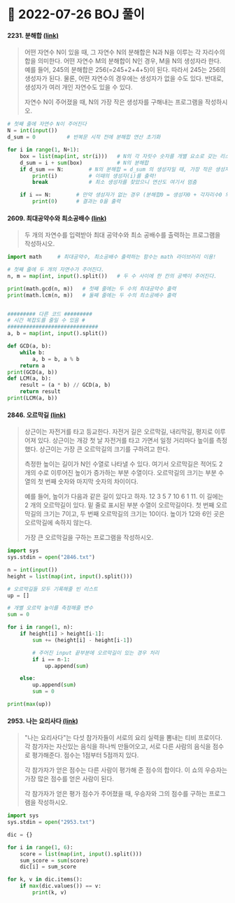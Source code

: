 # 📌 2022-07-26 BOJ 풀이



#### 2231. 분해합 [(link)](https://www.acmicpc.net/problem/2231)

> 어떤 자연수 N이 있을 때, 그 자연수 N의 분해합은 N과 N을 이루는 각 자리수의 합을 의미한다. 어떤 자연수 M의 분해합이 N인 경우, M을 N의 생성자라 한다. 예를 들어, 245의 분해합은 256(=245+2+4+5)이 된다. 따라서 245는 256의 생성자가 된다. 물론, 어떤 자연수의 경우에는 생성자가 없을 수도 있다. 반대로, 생성자가 여러 개인 자연수도 있을 수 있다.
>
> 자연수 N이 주어졌을 때, N의 가장 작은 생성자를 구해내는 프로그램을 작성하시오.

```python
# 첫째 줄에 자연수 N이 주어진다
N = int(input())
d_sum = 0          # 반복문 시작 전에 분해합 연산 초기화

for i in range(1, N+1):
    box = list(map(int, str(i)))   # N의 각 자릿수 숫자를 개별 요소로 갖는 리스트 생성(나중에 연산해야하므로 map ~ int 변환)
    d_sum = i + sum(box)           # N의 분해합
    if d_sum == N:        # N의 분해합 = d_sum 의 생성자일 때, 가장 작은 생성자 도출
        print(i)          # 이때의 생성자(i)를 출력!
        break             # 최소 생성자를 찾았으니 연산도 여기서 멈춤

    if i == N:        # 만약 생성자가 없는 경우 (분해합0 = 생성자0 + 각자리수0 의 구조! 즉, 분해합과 자연수N이 0으로 같을 때)
        print(0)      # 결과는 0을 출력
```



#### 2609. 최대공약수와 최소공배수 [(link)](https://www.acmicpc.net/problem/2609)

> 두 개의 자연수를 입력받아 최대 공약수와 최소 공배수를 출력하는 프로그램을 작성하시오.

```python
import math     # 최대공약수, 최소공배수 출력하는 함수는 math 라이브러리 이용!

# 첫째 줄에 두 개의 자연수가 주어진다.
n, m = map(int, input().split())   # 두 수 사이에 한 칸의 공백이 주어진다.

print(math.gcd(n, m))   # 첫째 줄에는 두 수의 최대공약수 출력
print(math.lcm(n, m))   # 둘째 줄에는 두 수의 최소공배수 출력


######### 다른 코드 #########
# 시간 복잡도를 줄일 수 있음 #
#############################
a, b = map(int, input().split())

def GCD(a, b):
    while b:
        a, b = b, a % b
    return a
print(GCD(a, b))
def LCM(a, b):
    result = (a * b) // GCD(a, b)
    return result
print(LCM(a, b))
```



#### 2846. 오르막길 [(link)](https://www.acmicpc.net/problem/2846)

> 상근이는 자전거를 타고 등교한다. 자전거 길은 오르막길, 내리막길, 평지로 이루어져 있다. 상근이는 개강 첫 날 자전거를 타고 가면서 일정 거리마다 높이를 측정했다. 상근이는 가장 큰 오르막길의 크기를 구하려고 한다.
>
> 측정한 높이는 길이가 N인 수열로 나타낼 수 있다. 여기서 오르막길은 적어도 2개의 수로 이루어진 높이가 증가하는 부분 수열이다. 오르막길의 크기는 부분 수열의 첫 번째 숫자와 마지막 숫자의 차이이다.
>
> 예를 들어, 높이가 다음과 같은 길이 있다고 하자. 12 3 5 7 10 6 1 11. 이 길에는 2 개의 오르막길이 있다. 밑 줄로 표시된 부분 수열이 오르막길이다. 첫 번째 오르막길의 크기는 7이고, 두 번째 오르막길의 크기는 10이다. 높이가 12와 6인 곳은 오르막길에 속하지 않는다.
>
> 가장 큰 오르막길을 구하는 프로그램을 작성하시오.

```python
import sys
sys.stdin = open("2846.txt")

n = int(input())
height = list(map(int, input().split()))

# 오르막길들 모두 기록해줄 빈 리스트
up = []

# 개별 오르막 높이를 측정해줄 변수
sum = 0

for i in range(1, n):
    if height[i] > height[i-1]:
        sum += (height[i] - height[i-1])

        # 주어진 input 끝부분에 오르막길이 있는 경우 처리
        if i == n-1:
            up.append(sum)

    else:
        up.append(sum)
        sum = 0

print(max(up))
```



#### 2953. 나는 요리사다 [(link)](https://www.acmicpc.net/problem/2953)

> "나는 요리사다"는 다섯 참가자들이 서로의 요리 실력을 뽐내는 티비 프로이다. 각 참가자는 자신있는 음식을 하나씩 만들어오고, 서로 다른 사람의 음식을 점수로 평가해준다. 점수는 1점부터 5점까지 있다.
>
> 각 참가자가 얻은 점수는 다른 사람이 평가해 준 점수의 합이다. 이 쇼의 우승자는 가장 많은 점수를 얻은 사람이 된다.
>
> 각 참가자가 얻은 평가 점수가 주어졌을 때, 우승자와 그의 점수를 구하는 프로그램을 작성하시오.

```python
import sys
sys.stdin = open("2953.txt")

dic = {}

for i in range(1, 6):
    score = list(map(int, input().split()))
    sum_score = sum(score)
    dic[i] = sum_score

for k, v in dic.items():
    if max(dic.values()) == v:
        print(k, v)
```

